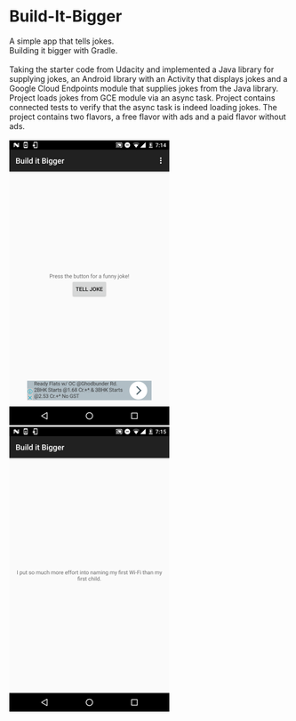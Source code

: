 # Build-It-Bigger

A simple app that tells jokes. </br>
Building it bigger with Gradle. </br></br>
Taking the starter code from Udacity and implemented a Java library for supplying jokes, an Android library with an Activity
 that displays jokes and a Google Cloud Endpoints module that supplies jokes from the Java library. Project loads jokes from
 GCE module via an async task. Project contains connected tests to verify that the async task is indeed loading jokes.
 The project contains two flavors, a free flavor with ads and a paid flavor without ads. </br></br>
 <img src="https://github.com/Shrreya/Build-It-Bigger/blob/master/screenshots/1.png" width="288" height="512" />
 <img src="https://github.com/Shrreya/Build-It-Bigger/blob/master/screenshots/2.png" width="288" height="512" />
